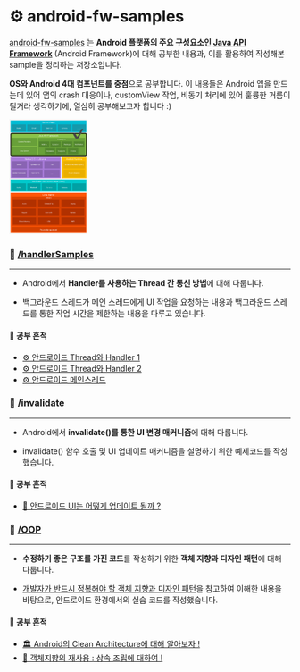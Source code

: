 # ⚙️ android-fw-samples

[android-fw-samples](https://github.com/sery270/android-fw-samples) 는 **Android 플랫폼의 주요 구성요소인 [Java API Framework](https://developer.android.com/guide/platform?hl=ko#api-framework)** (Android Framework)에 대해 공부한 내용과, 이를 활용하여 작성해본 sample을 정리하는 저장소입니다. 

**OS와 Android 4대 컴포넌트를 중점**으로 공부합니다. 이 내용들은 Android 앱을 만드는데 있어 앱의 crash 대응이나, customView 작업, 비동기 처리에 있어 훌륭한 거름이 될거라 생각하기에, 열심히 공부해보고자 합니다 :) 

<img src="android-stack.png" alt="android-stack_2x" style="zoom:20%;" width = "700px"/> 


### 📁 [/handlerSamples](https://github.com/sery270/android-fw-samples/tree/master/handlerSamples)

------

- Android에서 **Handler를 사용하는 Thread 간 통신 방법**에 대해 다룹니다. 

- 백그라운드 스레드가 메인 스레드에게 UI 작업을 요청하는 내용과 백그라운드 스레드를 통한 작업 시간을 제한하는 내용을 다루고 있습니다. 

#### 📝 공부 흔적 

- [⚙️ 안드로이드 Thread와 Handler 1](https://velog.io/@sery270/%EC%95%88%EB%93%9C%EB%A1%9C%EC%9D%B4%EB%93%9C-Thread%EC%99%80-Handler-1)
- [⚙️ 안드로이드 Thread와 Handler 2](https://velog.io/@sery270/%EC%95%88%EB%93%9C%EB%A1%9C%EC%9D%B4%EB%93%9C-Thread%EC%99%80-Handler-2)
- [⚙️ 안드로이드 메인스레드](https://velog.io/@sery270/%EC%95%88%EB%93%9C%EB%A1%9C%EC%9D%B4%EB%93%9C-%EB%A9%94%EC%9D%B8%EC%8A%A4%EB%A0%88%EB%93%9C)



### 📁 [/invalidate](https://github.com/sery270/android-fw-samples/tree/master/invalidate)

------

- Android에서 **invalidate()를 통한 UI 변경 매커니즘**에 대해 다룹니다. 

- invalidate() 함수 호출 및 UI 업데이트 매커니즘을 설명하기 위한 예제코드를 작성했습니다. 

#### 📝 공부 흔적 

- [🎨 안드로이드 UI는 어떻게 업데이트 될까 ?](https://velog.io/@sery270/%EC%95%88%EB%93%9C%EB%A1%9C%EC%9D%B4%EB%93%9C-UI%EB%8A%94-%EC%96%B4%EB%96%BB%EA%B2%8C-%EC%97%85%EB%8D%B0%EC%9D%B4%ED%8A%B8-%EB%90%A0%EA%B9%8C)


### 📁 [/OOP](https://github.com/sery270/android-fw-samples/tree/master/OOP)

------

- **수정하기 좋은 구조를 가진 코드**를 작성하기 위한 **객체 지향과 디자인 패턴**에 대해 다룹니다. 

- [개발자가 반드시 정복해야 할 객체 지향과 디자인 패턴](http://www.kyobobook.co.kr/product/detailViewKor.laf?mallGb=KOR&ejkGb=KOR&barcode=9788969090010)을 참고하여 이해한 내용을 바탕으로, 안드로이드 환경에서의 실습 코드를 작성했습니다. 

#### 📝 공부 흔적

- [🏛 Android의 Clean Architecture에 대해 알아보자 !](https://velog.io/@sery270/Android%EC%9D%98-Clean-Architecture%EC%97%90-%EB%8C%80%ED%95%B4-%EC%95%8C%EC%95%84%EB%B3%B4%EC%9E%90-n9ihbaj4)
- [🧩 객체지향의 재사용 : 상속 조립에 대하여 !](https://velog.io/@sery270/%EA%B0%9D%EC%B2%B4%EC%A7%80%ED%96%A5%EC%9D%98-%EC%9E%AC%EC%82%AC%EC%9A%A9-%EC%83%81%EC%86%8D-%EC%A1%B0%EB%A6%BD%EC%97%90-%EB%8C%80%ED%95%98%EC%97%AC)


